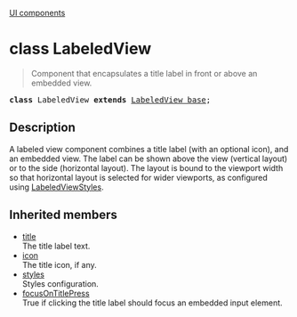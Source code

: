 [UI components](../index.md)

# class LabeledView

> Component that encapsulates a title label in front or above an embedded view.

<pre class="docgen_signature"><b>class</b> LabeledView <b>extends</b> <a href="LabeledView_base.md">LabeledView_base</a>;</pre>

## Description

A labeled view component combines a title label (with an optional icon), and an embedded view. The label can be shown above the view (vertical layout) or to the side (horizontal layout). The layout is bound to the viewport width so that horizontal layout is selected for wider viewports, as configured using [LabeledViewStyles](LabeledViewStyles.md).

## Inherited members

- [<!--{ref:property}-->title](LabeledView_base_title.md) \
    The title label text.
- [<!--{ref:property}-->icon](LabeledView_base_icon.md) \
    The title icon, if any.
- [<!--{ref:property}-->styles](LabeledView_base_styles.md) \
    Styles configuration.
- [<!--{ref:property}-->focusOnTitlePress](LabeledView_base_focusOnTitlePress.md) \
    True if clicking the title label should focus an embedded input element.